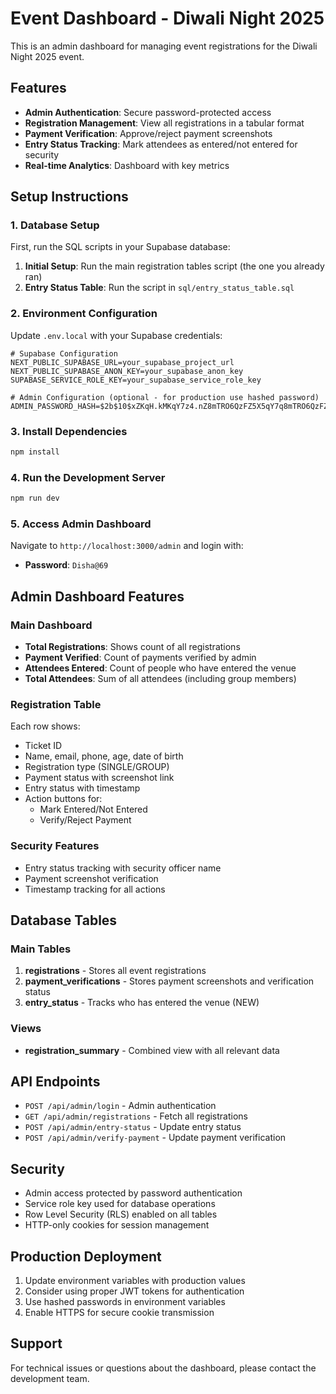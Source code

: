 # Event Dashboard - Diwali Night 2025

This is an admin dashboard for managing event registrations for the Diwali Night 2025 event.

## Features

- **Admin Authentication**: Secure password-protected access
- **Registration Management**: View all registrations in a tabular format
- **Payment Verification**: Approve/reject payment screenshots
- **Entry Status Tracking**: Mark attendees as entered/not entered for security
- **Real-time Analytics**: Dashboard with key metrics

## Setup Instructions

### 1. Database Setup

First, run the SQL scripts in your Supabase database:

1. **Initial Setup**: Run the main registration tables script (the one you already ran)
2. **Entry Status Table**: Run the script in `sql/entry_status_table.sql`

### 2. Environment Configuration

Update `.env.local` with your Supabase credentials:

```env
# Supabase Configuration
NEXT_PUBLIC_SUPABASE_URL=your_supabase_project_url
NEXT_PUBLIC_SUPABASE_ANON_KEY=your_supabase_anon_key
SUPABASE_SERVICE_ROLE_KEY=your_supabase_service_role_key

# Admin Configuration (optional - for production use hashed password)
ADMIN_PASSWORD_HASH=$2b$10$xZKqH.kMKqY7z4.nZ8mTRO6QzFZ5X5qY7q8mTRO6QzFZ5X5qY7q8mT
```

### 3. Install Dependencies

```bash
npm install
```

### 4. Run the Development Server

```bash
npm run dev
```

### 5. Access Admin Dashboard

Navigate to `http://localhost:3000/admin` and login with:
- **Password**: `Disha@69`

## Admin Dashboard Features

### Main Dashboard
- **Total Registrations**: Shows count of all registrations
- **Payment Verified**: Count of payments verified by admin
- **Attendees Entered**: Count of people who have entered the venue
- **Total Attendees**: Sum of all attendees (including group members)

### Registration Table
Each row shows:
- Ticket ID
- Name, email, phone, age, date of birth
- Registration type (SINGLE/GROUP)
- Payment status with screenshot link
- Entry status with timestamp
- Action buttons for:
  - Mark Entered/Not Entered
  - Verify/Reject Payment

### Security Features
- Entry status tracking with security officer name
- Payment screenshot verification
- Timestamp tracking for all actions

## Database Tables

### Main Tables
1. **registrations** - Stores all event registrations
2. **payment_verifications** - Stores payment screenshots and verification status
3. **entry_status** - Tracks who has entered the venue (NEW)

### Views
- **registration_summary** - Combined view with all relevant data

## API Endpoints

- `POST /api/admin/login` - Admin authentication
- `GET /api/admin/registrations` - Fetch all registrations
- `POST /api/admin/entry-status` - Update entry status
- `POST /api/admin/verify-payment` - Update payment verification

## Security

- Admin access protected by password authentication
- Service role key used for database operations
- Row Level Security (RLS) enabled on all tables
- HTTP-only cookies for session management

## Production Deployment

1. Update environment variables with production values
2. Consider using proper JWT tokens for authentication
3. Use hashed passwords in environment variables
4. Enable HTTPS for secure cookie transmission

## Support

For technical issues or questions about the dashboard, please contact the development team.
